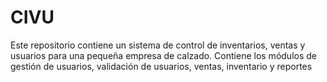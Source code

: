 # CIVU
Este repositorio contiene un sistema de control de inventarios, ventas y usuarios para una pequeña empresa de calzado. Contiene los módulos de gestión de usuarios, validación de usuarios, ventas, inventario y reportes
